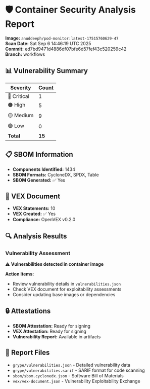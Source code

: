 # 🛡️ Container Security Analysis Report

**Image:** `anuddeeph/pod-monitor:latest-17515760629-47`  
**Scan Date:** Sat Sep  6 14:46:19 UTC 2025  
**Commit:** ed7bd9471d4886df07bfe6d57fef43c520259c42  
**Branch:** workflows  

## 📊 Vulnerability Summary

| Severity | Count |
|----------|-------|
| 🔴 Critical | 1 |
| 🟠 High | 5 |
| 🟡 Medium | 9 |
| 🟢 Low | 0 |
| **Total** | **15** |

## 📋 SBOM Information

- **Components Identified:** 1434
- **SBOM Formats:** CycloneDX, SPDX, Table
- **SBOM Generated:** ✅ Yes

## 📑 VEX Document

- **VEX Statements:** 10
- **VEX Created:** ✅ Yes
- **Compliance:** OpenVEX v0.2.0

## 🔍 Analysis Results

### Vulnerability Assessment

⚠️ **Vulnerabilities detected in container image**

**Action Items:**
- Review vulnerability details in `vulnerabilities.json`
- Check VEX document for exploitability assessments
- Consider updating base images or dependencies

## 🔒 Attestations

- **SBOM Attestation:** Ready for signing
- **VEX Attestation:** Ready for signing
- **Vulnerability Report:** Available in artifacts

## 📁 Report Files

- `grype/vulnerabilities.json` - Detailed vulnerability data
- `grype/vulnerabilities.sarif` - SARIF format for code scanning
- `sbom/sbom.cyclonedx.json` - Software Bill of Materials
- `vex/vex-document.json` - Vulnerability Exploitability Exchange
